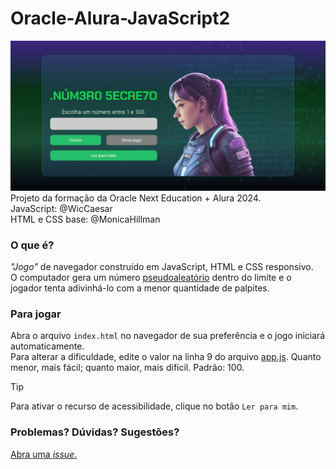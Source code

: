 # Oracle-Alura-JavaScript2

![Tela inicial](OracleAluraJavaScript2-WicCaesar.png)
Projeto da formação da Oracle Next Education + Alura 2024.  
JavaScript: @WicCaesar  
HTML e CSS base: @MonicaHillman

### O que é?
*"Jogo"* de navegador construído em JavaScript, HTML e CSS responsivo.  
O computador gera um número [pseudoaleatório](https://pt.wikipedia.org/wiki/Pseudoaleatoriedade) dentro do limite e o jogador tenta adivinhá-lo com a menor quantidade de palpites.

### Para jogar
Abra o arquivo `index.html` no navegador de sua preferência e o jogo iniciará automaticamente.  
Para alterar a dificuldade, edite o valor na linha 9 do arquivo [app.js](app.js). Quanto menor, mais fácil; quanto maior, mais difícil. Padrão: 100.
> [!TIP]
> Para ativar o recurso de acessibilidade, clique no botão `Ler para mim`.

### Problemas? Dúvidas? Sugestões?
[Abra uma *issue*.](https://github.com/WicCaesar/Oracle-Alura-JavaScript2/issues)
